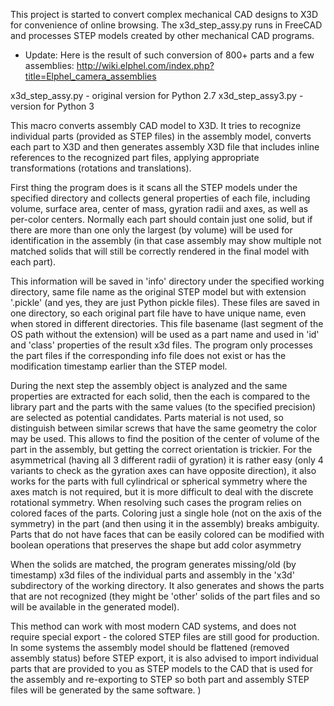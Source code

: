 This project is started to convert complex mechanical CAD designs to X3D for convenience
of online browsing. The x3d_step_assy.py runs in FreeCAD and processes STEP models created
by other mechanical CAD programs.

* Update: Here is the result of such conversion of 800+ parts and a few assemblies: http://wiki.elphel.com/index.php?title=Elphel_camera_assemblies

x3d_step_assy.py -  original version for Python 2.7
x3d_step_assy3.py - version for Python 3

This macro converts assembly CAD model to X3D. It tries to recognize
individual parts (provided as STEP files) in the assembly model, converts
each part to X3D and then generates assembly X3D file that includes inline
references to the recognized part files, applying appropriate transformations
(rotations and translations).

First thing the program does is it scans all the STEP models under the
specified directory and collects general properties of each file, including
volume, surface area, center of mass, gyration radii and axes, as well as
per-color centers. Normally each part should contain just one solid, but if
there are more than one only the largest (by volume) will be used for
identification in the assembly (in that case assembly may show multiple not
matched solids that will still be correctly rendered in the final model with
each part).

This information will be saved in 'info' directory under the specified working
directory, same file name as the original STEP model but with extension
'.pickle' (and yes, they are just Python pickle files). These files are
saved in one directory, so each original part file have to have unique name,
even when stored in different directories. This file basename (last segment
of the OS path without the extension) will be used as a part name and used
in 'id' and 'class' properties of the result x3d files. The program only
processes the part files if the corresponding info file does not exist or
has the modification timestamp earlier than the STEP model.

During the next step the assembly object is analyzed and the same properties
are extracted for each solid, then the each is compared to the library part
and the parts with the same values (to the specified precision) are selected
as potential candidates. Parts material is not used, so distinguish between
similar screws that have the same geometry the color may be used.
This allows to find the position of the center of volume of the part in the
assembly, but getting the correct orientation is trickier. For the asymmetrical
(having all 3 different radii of gyration) it is rather easy (only 4 variants
to check as the gyration axes can have opposite direction), it also works for
the parts with full cylindrical or spherical symmetry where the axes match is not
required, but it is more difficult to deal with the discrete rotational symmetry.
When resolving such cases the program relies on colored faces of the parts.
Coloring just a single hole (not on the axis of the symmetry) in the part
(and then using it in the assembly) breaks ambiguity. Parts that do not have
faces that can be easily colored can be modified with boolean operations that
preserves the shape but add color asymmetry

When the solids are matched, the program generates missing/old (by timestamp) 
x3d files of the individual parts and assembly in the 'x3d' subdirectory of the
working directory. It also generates and shows the parts that are not recognized
(they might be 'other' solids of the part files and so will be available in the
generated model).
 
This method can work with most modern CAD systems, and does not require special
export - the colored STEP files are still good for production. In some systems
the assembly model should be flattened (removed assembly status) before STEP
export, it is also advised to import individual parts that are provided to you
as STEP models to the CAD that is used for the assembly and re-exporting to STEP
so both part and assembly STEP files will be generated by the same software.
               )   
